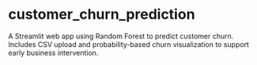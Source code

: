 # customer_churn_prediction
A Streamlit web app using Random Forest to predict customer churn. Includes CSV upload and probability-based churn visualization to support early business intervention.
